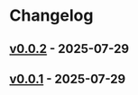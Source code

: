 # Changelog

## [v0.0.2](https://github.com/ippanpeople/sacloud-apprun-action/compare/v0.0.1...v0.0.2) - 2025-07-29

## [v0.0.1](https://github.com/ippanpeople/sacloud-apprun-action/commits/v0.0.1) - 2025-07-29
